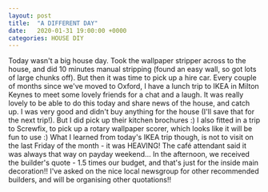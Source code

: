 ```yaml
---
layout: post
title:  "A DIFFERENT DAY"
date:   2020-01-31 19:00:00 +0000
categories: HOUSE DIY
---
```


Today wasn't a big house day. Took the wallpaper stripper across to the house, and did 10 minutes manual stripping (found an easy 
wall, so got lots of large chunks off). But then it was time to pick up a hire car. Every couple of months since we've moved to Oxford,
I have a lunch trip to IKEA in Milton Keynes to meet some lovely friends for a chat and a laugh. It was really lovely to be 
able to do this today and share news of the house, and catch up. I was very good and didn't buy anything for the house (I'll save that
for the next trip!). But I did pick up their kitchen brochures :)
I also fitted in a trip to Screwfix, to pick up a rotary wallpaper scorer, which looks like it will be fun to use :)
What I learned from today's IKEA trip though, is not to visit on the last Friday of the month - it was HEAVING! The café attendant
said it was always that way on payday weekend...
In the afternoon, we received the builder's quote - 1.5 times our budget, and that's just for the inside main decoration!!  I've
asked on the nice local newsgroup for other recommended builders, and will be organising other quotations!!
